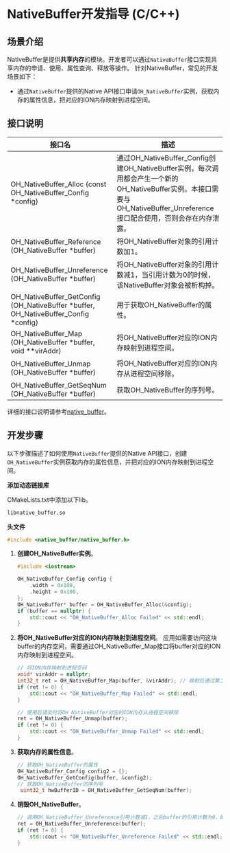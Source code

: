# NativeBuffer开发指导 (C/C++)

## 场景介绍

NativeBuffer是提供**共享内存**的模块。开发者可以通过`NativeBuffer`接口实现共享内存的申请、使用、属性查询、释放等操作。
针对NativeBuffer，常见的开发场景如下：

* 通过`NativeBuffer`提供的Native API接口申请`OH_NativeBuffer`实例，获取内存的属性信息，把对应的ION内存映射到进程空间。

## 接口说明

| 接口名 | 描述 | 
| -------- | -------- |
| OH_NativeBuffer_Alloc (const OH_NativeBuffer_Config \*config) | 通过OH_NativeBuffer_Config创建OH_NativeBuffer实例，每次调用都会产生一个新的OH_NativeBuffer实例。本接口需要与OH_NativeBuffer_Unreference接口配合使用，否则会存在内存泄露。 |
| OH_NativeBuffer_Reference (OH_NativeBuffer \*buffer) | 将OH_NativeBuffer对象的引用计数加1。 | 
| OH_NativeBuffer_Unreference (OH_NativeBuffer \*buffer) | 将OH_NativeBuffer对象的引用计数减1，当引用计数为0的时候，该NativeBuffer对象会被析构掉。 | 
| OH_NativeBuffer_GetConfig (OH_NativeBuffer \*buffer, OH_NativeBuffer_Config \*config) | 用于获取OH_NativeBuffer的属性。 | 
| OH_NativeBuffer_Map (OH_NativeBuffer \*buffer, void \*\*virAddr) | 将OH_NativeBuffer对应的ION内存映射到进程空间。 | 
| OH_NativeBuffer_Unmap (OH_NativeBuffer \*buffer) | 将OH_NativeBuffer对应的ION内存从进程空间移除。 | 
| OH_NativeBuffer_GetSeqNum (OH_NativeBuffer \*buffer) | 获取OH_NativeBuffer的序列号。 | 

详细的接口说明请参考[native_buffer](../reference/apis-arkgraphics2d/_o_h___native_buffer.md)。

## 开发步骤

以下步骤描述了如何使用`NativeBuffer`提供的Native API接口，创建`OH_NativeBuffer`实例获取内存的属性信息，并把对应的ION内存映射到进程空间。

**添加动态链接库**

CMakeLists.txt中添加以下lib。
```txt
libnative_buffer.so
```

**头文件**
```c++
#include <native_buffer/native_buffer.h>
```

1. **创建OH_NativeBuffer实例**。
    ```c++
    #include <iostream>

    OH_NativeBuffer_Config config {
        .width = 0x100,
        .height = 0x100,
    };
    OH_NativeBuffer* buffer = OH_NativeBuffer_Alloc(&config);
    if (buffer == nullptr) {
        std::cout << "OH_NativeBuffer_Alloc Failed" << std::endl;
    }
    ```
   
2. **将OH_NativeBuffer对应的ION内存映射到进程空间**。
    应用如需要访问这块buffer的内存空间，需要通过OH_NativeBuffer_Map接口将buffer对应的ION内存映射到进程空间。
    ```c++
    // 将ION内存映射到进程空间
    void* virAddr = nullptr;
    int32_t ret = OH_NativeBuffer_Map(buffer, &virAddr); // 映射后通过第二个参数virAddr返回内存的首地址
    if (ret != 0) {
        std::cout << "OH_NativeBuffer_Map Failed" << std::endl;
    }

    // 使用后请及时将OH_NativeBuffer对应的ION内存从进程空间移除
    ret = OH_NativeBuffer_Unmap(buffer);
    if (ret != 0) {
        std::cout << "OH_NativeBuffer_Unmap Failed" << std::endl;
    }
    ```

3. **获取内存的属性信息**。
    ```c++
    // 获取OH_NativeBuffer的属性
    OH_NativeBuffer_Config config2 = {};
    OH_NativeBuffer_GetConfig(buffer, &config2);
    // 获取OH_NativeBuffer的序列号
     uint32_t hwBufferID = OH_NativeBuffer_GetSeqNum(buffer);
    ```

4. **销毁OH_NativeBuffer**。
    ```c++
    // 调用OH_NativeBuffer_Unreference引用计数减1，之后buffer的引用计数为0，buffer会销毁
    ret = OH_NativeBuffer_Unreference(buffer);
    if (ret != 0) {
        std::cout << "OH_NativeBuffer_Unreference Failed" << std::endl;
    }
    ```